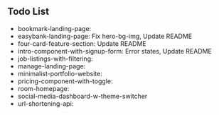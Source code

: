 ## Todo List

- bookmark-landing-page:
- easybank-landing-page: Fix hero-bg-img, Update README
- four-card-feature-section: Update README
- intro-component-with-signup-form: Error states, Update README
- job-listings-with-filtering:
- manage-landing-page:
- minimalist-portfolio-website:
- pricing-component-with-toggle:
- room-homepage:
- social-media-dashboard-w-theme-switcher
- url-shortening-api:
